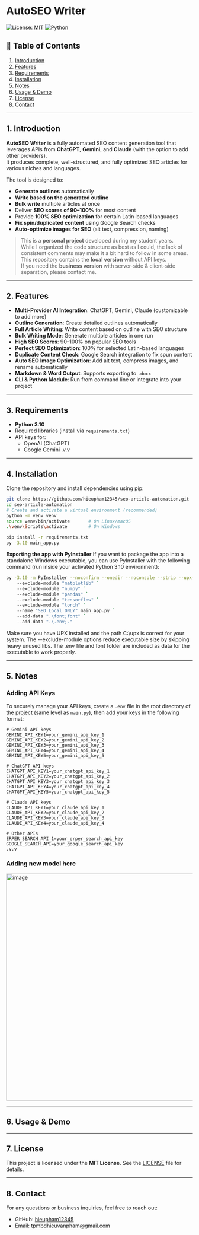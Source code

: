 # AutoSEO Writer
[![License: MIT](https://img.shields.io/badge/License-MIT-green.svg)](LICENSE)
[![Python](https://img.shields.io/badge/Python-3.10%2B-blue.svg)](https://www.python.org/)

## 📑 Table of Contents
1. [Introduction](#introduction)
2. [Features](#features)
3. [Requirements](#requirements)
4. [Installation](#installation)
5. [Notes](#notes)
6. [Usage & Demo](#usage--demo)
7. [License](#license)
8. [Contact](#contact)

---

## 1. Introduction
**AutoSEO Writer** is a fully automated SEO content generation tool that leverages APIs from **ChatGPT**, **Gemini**, and **Claude** (with the option to add other providers).  
It produces complete, well-structured, and fully optimized SEO articles for various niches and languages.  

The tool is designed to:  
- **Generate outlines** automatically  
- **Write based on the generated outline**  
- **Bulk write** multiple articles at once  
- Deliver **SEO scores of 90–100%** for most content  
- Provide **100% SEO optimization** for certain Latin-based languages  
- **Fix spin/duplicated content** using Google Search checks  
- **Auto-optimize images for SEO** (alt text, compression, naming)  

> This is a **personal project** developed during my student years.  
> While I organized the code structure as best as I could, the lack of consistent comments may make it a bit hard to follow in some areas.  
> This repository contains the **local version** without API keys.  
> If you need the **business version** with server-side & client-side separation, please contact me.

---

## 2. Features
- **Multi-Provider AI Integration**: ChatGPT, Gemini, Claude (customizable to add more)  
- **Outline Generation**: Create detailed outlines automatically  
- **Full Article Writing**: Write content based on outline with SEO structure  
- **Bulk Writing Mode**: Generate multiple articles in one run  
- **High SEO Scores**: 90–100% on popular SEO tools  
- **Perfect SEO Optimization**: 100% for selected Latin-based languages  
- **Duplicate Content Check**: Google Search integration to fix spun content  
- **Auto SEO Image Optimization**: Add alt text, compress images, and rename automatically  
- **Markdown & Word Output**: Supports exporting to `.docx`  
- **CLI & Python Module**: Run from command line or integrate into your project  

---

## 3. Requirements
- **Python 3.10**  
- Required libraries (install via `requirements.txt`)  
- API keys for:  
  - OpenAI (ChatGPT)  
  - Google Gemini  .v.v

---

## 4. Installation
Clone the repository and install dependencies using pip:

```bash
git clone https://github.com/hieupham12345/seo-article-automation.git
cd seo-article-automation
# Create and activate a virtual environment (recommended)
python -m venv venv
source venv/bin/activate       # On Linux/macOS
.\venv\Scripts\activate        # On Windows

pip install -r requirements.txt
py -3.10 main_app.py
```

**Exporting the app with PyInstaller**
If you want to package the app into a standalone Windows executable, you can use PyInstaller with the following command (run inside your activated Python 3.10 environment):

```bash
py -3.10 -m PyInstaller --noconfirm --onedir --noconsole --strip --upx-dir "C:\upx" `
    --exclude-module "matplotlib" `
    --exclude-module "numpy" `
    --exclude-module "pandas" `
    --exclude-module "tensorflow" `
    --exclude-module "torch" `
    --name "SEO Local ONLY" main_app.py `
    --add-data ".\font;font" `
    --add-data ".\.env;."
```
Make sure you have UPX installed and the path C:\upx is correct for your system.
The --exclude-module options reduce executable size by skipping heavy unused libs.
The .env file and font folder are included as data for the executable to work properly.

---

## 5. Notes

### Adding API Keys

To securely manage your API keys, create a `.env` file in the root directory of the project (same level as `main.py`), then add your keys in the following format:

```env
# Gemini API keys
GEMINI_API_KEY1=your_gemini_api_key_1
GEMINI_API_KEY2=your_gemini_api_key_2
GEMINI_API_KEY3=your_gemini_api_key_3
GEMINI_API_KEY4=your_gemini_api_key_4
GEMINI_API_KEY5=your_gemini_api_key_5

# ChatGPT API keys
CHATGPT_API_KEY1=your_chatgpt_api_key_1
CHATGPT_API_KEY2=your_chatgpt_api_key_2
CHATGPT_API_KEY3=your_chatgpt_api_key_3
CHATGPT_API_KEY4=your_chatgpt_api_key_4
CHATGPT_API_KEY5=your_chatgpt_api_key_5

# Claude API keys
CLAUDE_API_KEY1=your_claude_api_key_1
CLAUDE_API_KEY2=your_claude_api_key_2
CLAUDE_API_KEY3=your_claude_api_key_3
CLAUDE_API_KEY4=your_claude_api_key_4

# Other APIs
ERPER_SEARCH_API_1=your_erper_search_api_key
GOOGLE_SEARCH_API=your_google_search_api_key
.v.v
```

### Adding new model here
<img width="1009" height="613" alt="image" src="https://github.com/user-attachments/assets/c4e40c7c-a2d1-4338-85a5-ccde524b12c5" />

---

## 6. Usage & Demo

---

## 7. License

This project is licensed under the **MIT License**.
See the [LICENSE](LICENSE) file for details.

---

## 8. Contact

For any questions or business inquiries, feel free to reach out:

* GitHub: [hieupham12345](https://github.com/hieupham12345)
* Email: [tpmbdhieuvanpham@gmail.com](mailto:tpmbdhieuvanpham@gmail.com)
